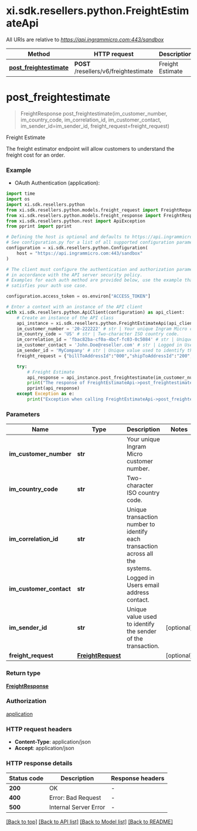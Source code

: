 # xi.sdk.resellers.python.FreightEstimateApi

All URIs are relative to *https://api.ingrammicro.com:443/sandbox*

Method | HTTP request | Description
------------- | ------------- | -------------
[**post_freightestimate**](FreightEstimateApi.md#post_freightestimate) | **POST** /resellers/v6/freightestimate | Freight Estimate


# **post_freightestimate**
> FreightResponse post_freightestimate(im_customer_number, im_country_code, im_correlation_id, im_customer_contact, im_sender_id=im_sender_id, freight_request=freight_request)

Freight Estimate

The freight estimator endpoint will allow customers to understand the freight cost for an order.

### Example

* OAuth Authentication (application):

```python
import time
import os
import xi.sdk.resellers.python
from xi.sdk.resellers.python.models.freight_request import FreightRequest
from xi.sdk.resellers.python.models.freight_response import FreightResponse
from xi.sdk.resellers.python.rest import ApiException
from pprint import pprint

# Defining the host is optional and defaults to https://api.ingrammicro.com:443/sandbox
# See configuration.py for a list of all supported configuration parameters.
configuration = xi.sdk.resellers.python.Configuration(
    host = "https://api.ingrammicro.com:443/sandbox"
)

# The client must configure the authentication and authorization parameters
# in accordance with the API server security policy.
# Examples for each auth method are provided below, use the example that
# satisfies your auth use case.

configuration.access_token = os.environ["ACCESS_TOKEN"]

# Enter a context with an instance of the API client
with xi.sdk.resellers.python.ApiClient(configuration) as api_client:
    # Create an instance of the API class
    api_instance = xi.sdk.resellers.python.FreightEstimateApi(api_client)
    im_customer_number = '20-222222' # str | Your unique Ingram Micro customer number.
    im_country_code = 'US' # str | Two-character ISO country code.
    im_correlation_id = 'fbac82ba-cf0a-4bcf-fc03-0c5084' # str | Unique transaction number to identify each transaction across all the systems.
    im_customer_contact = 'John.Doe@reseller.com' # str | Logged in Users email address contact.
    im_sender_id = 'MyCompany' # str | Unique value used to identify the sender of the transaction. (optional)
    freight_request = {"billToAddressId":"000","shipToAddressId":"200","shipToAddress":{"companyName":"ABC TECH","addressLine1":"17501 W 98TH ST SPC 1833","addressLine2":"string","addressLine3":"string","city":"LENEXA","state":"KS","postalCode":"662191736","countryCode":"US"},"lines":[{"customerLineNumber":"001","ingramPartNumber":"A300-123456","quantity":"1","warehouseId":"20","carrierCode":""},{"customerLineNumber":"002","ingramPartNumber":"A300-789012","quantity":"1","warehouseId":"10","carrierCode":""}]} # FreightRequest |  (optional)

    try:
        # Freight Estimate
        api_response = api_instance.post_freightestimate(im_customer_number, im_country_code, im_correlation_id, im_customer_contact, im_sender_id=im_sender_id, freight_request=freight_request)
        print("The response of FreightEstimateApi->post_freightestimate:\n")
        pprint(api_response)
    except Exception as e:
        print("Exception when calling FreightEstimateApi->post_freightestimate: %s\n" % e)
```



### Parameters


Name | Type | Description  | Notes
------------- | ------------- | ------------- | -------------
 **im_customer_number** | **str**| Your unique Ingram Micro customer number. | 
 **im_country_code** | **str**| Two-character ISO country code. | 
 **im_correlation_id** | **str**| Unique transaction number to identify each transaction across all the systems. | 
 **im_customer_contact** | **str**| Logged in Users email address contact. | 
 **im_sender_id** | **str**| Unique value used to identify the sender of the transaction. | [optional] 
 **freight_request** | [**FreightRequest**](FreightRequest.md)|  | [optional] 

### Return type

[**FreightResponse**](FreightResponse.md)

### Authorization

[application](../README.md#application)

### HTTP request headers

 - **Content-Type**: application/json
 - **Accept**: application/json

### HTTP response details

| Status code | Description | Response headers |
|-------------|-------------|------------------|
**200** | OK |  -  |
**400** | Error: Bad Request |  -  |
**500** | Internal Server Error |  -  |

[[Back to top]](#) [[Back to API list]](../README.md#documentation-for-api-endpoints) [[Back to Model list]](../README.md#documentation-for-models) [[Back to README]](../README.md)


